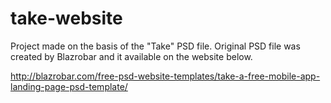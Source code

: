 # take-website

Project made on the basis of the "Take" PSD file.
Original PSD file was created by Blazrobar and it available on the website below.

http://blazrobar.com/free-psd-website-templates/take-a-free-mobile-app-landing-page-psd-template/
